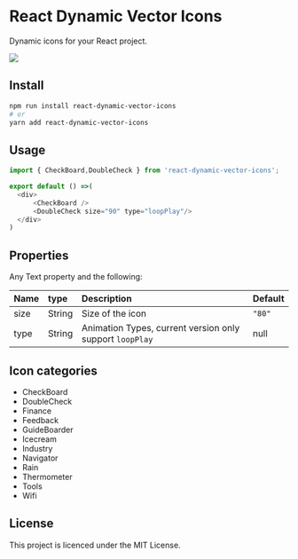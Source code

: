 # React Dynamic Vector Icons

Dynamic icons for your React project.

<img src="https://test-1253763202.cos.ap-shanghai.myqcloud.com/products/pic.gif"/>

## Install

```bash
npm run install react-dynamic-vector-icons
# or
yarn add react-dynamic-vector-icons
```
## Usage 

```js
import { CheckBoard,DoubleCheck } from 'react-dynamic-vector-icons';

export default () =>(
  <div>
      <CheckBoard />
      <DoubleCheck size="90" type="loopPlay"/>
  </div>
)
```

## Properties

Any Text property and the following:

| Name | type   | Description                                              | Default |
| :--- | :----- | :------------------------------------------------------- | :------ |
| size | String | Size of the icon                                         | `"80"`  |
| type | String | Animation Types, current version only support `loopPlay` | null    |

## Icon categories

* CheckBoard
* DoubleCheck
* Finance
* Feedback
* GuideBoarder
* Icecream
* Industry
* Navigator
* Rain
* Thermometer
* Tools
* Wifi


## License

This project is licenced under the MIT License.
